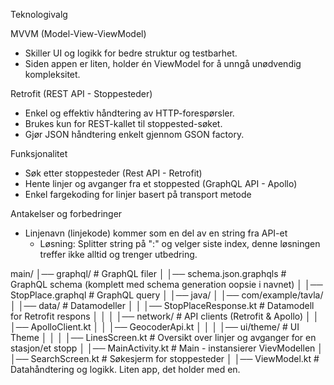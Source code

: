 
Teknologivalg

MVVM (Model-View-ViewModel)
* Skiller UI og logikk for bedre struktur og testbarhet.
* Siden appen er liten, holder én ViewModel for å unngå unødvendig kompleksitet.

Retrofit (REST API - Stoppesteder)
* Enkel og effektiv håndtering av HTTP-forespørsler.
* Brukes kun for REST-kallet til stoppested-søket.
* Gjør JSON håndtering enkelt gjennom GSON factory.

Funksjonalitet
* Søk etter stoppesteder (Rest API - Retrofit)
* Hente linjer og avganger fra et stoppested (GraphQL API - Apollo)
* Enkel fargekoding for linjer basert på transport metode

Antakelser og forbedringer
* Linjenavn (linjekode) kommer som en del av en string fra API-et
  * Løsning: Splitter string på ":" og velger siste index, denne løsningen treffer ikke alltid og trenger utbedring.


main/
│── graphql/                          # GraphQL filer
│   │── schema.json.graphqls          # GraphQL schema (komplett med schema generation oopsie i navnet)
│   │── StopPlace.graphql             # GraphQL query
│
│── java/
│   │── com/example/tavla/
│       │── data/                      # Datamodeller
│       │   │── StopPlaceResponse.kt   # Datamodell for Retrofit respons
│       │
│       │── network/                   # API clients (Retrofit & Apollo)
│       │   │── ApolloClient.kt
│       │   │── GeocoderApi.kt
│       │
│       │── ui/theme/                  # UI Theme
│       │
│       │── LinesScreen.kt             # Oversikt over linjer og avganger for en stasjon/et stopp
│       │── MainActivity.kt            # Main - instansierer VievModellen
│       │── SearchScreen.kt            # Søkesjerm for stoppesteder
│       │── ViewModel.kt               # Datahåndtering og logikk. Liten app, det holder med en.

